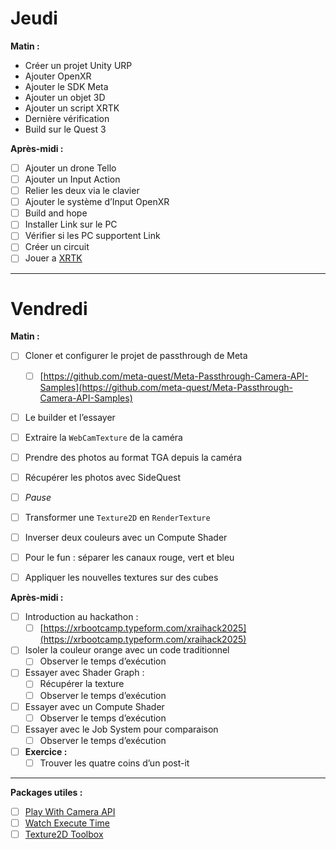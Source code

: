 

# Jeudi

**Matin :**

- Créer un projet Unity URP
- Ajouter OpenXR
- Ajouter le SDK Meta
- Ajouter un objet 3D
- Ajouter un script XRTK
- Dernière vérification
- Build sur le Quest 3

**Après-midi :**

- [ ] Ajouter un drone Tello
- [ ] Ajouter un Input Action
- [ ] Relier les deux via le clavier
- [ ] Ajouter le système d’Input OpenXR
- [ ] Build and hope
- [ ] Installer Link sur le PC
- [ ] Vérifier si les PC supportent Link
- [ ] Créer un circuit
- [ ] Jouer a [XRTK](www.youtube.com/watch?v=eDicfcAgJB4&pp=0gcJCb4JAYcqIYzv)

---

# Vendredi

**Matin :**

- [ ] Cloner et configurer le projet de passthrough de Meta

  - [ ] [https://github.com/meta-quest/Meta-Passthrough-Camera-API-Samples](https://github.com/meta-quest/Meta-Passthrough-Camera-API-Samples)
- [ ] Le builder et l’essayer
- [ ] Extraire la `WebCamTexture` de la caméra
- [ ] Prendre des photos au format TGA depuis la caméra
- [ ] Récupérer les photos avec SideQuest
- [ ] *Pause*
- [ ] Transformer une `Texture2D` en `RenderTexture`
- [ ] Inverser deux couleurs avec un Compute Shader
- [ ] Pour le fun : séparer les canaux rouge, vert et bleu
- [ ] Appliquer les nouvelles textures sur des cubes

**Après-midi :**

- [ ] Introduction au hackathon :
  - [ ] [https://xrbootcamp.typeform.com/xraihack2025](https://xrbootcamp.typeform.com/xraihack2025)
- [ ] Isoler la couleur orange avec un code traditionnel
  - [ ] Observer le temps d’exécution
- [ ] Essayer avec Shader Graph :
  - [ ] Récupérer la texture
  - [ ] Observer le temps d’exécution
- [ ] Essayer avec un Compute Shader
  - [ ] Observer le temps d’exécution
- [ ] Essayer avec le Job System pour comparaison
  - [ ] Observer le temps d’exécution
- [ ] **Exercice :**
  - [ ] Trouver les quatre coins d’un post-it

---

**Packages utiles :**

- [ ] [Play With Camera API](https://github.com/EloiStree/2025_06_13_PlayWithCameraAPI.git)
- [ ] [Watch Execute Time](https://github.com/EloiStree/2024_04_18_WatchExecuteTime.git)
- [ ] [Texture2D Toolbox](https://github.com/EloiStree/2025_06_13_ToolboxTexture2D)
